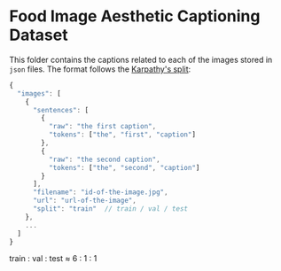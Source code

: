 # Food Image Aesthetic Captioning Dataset

This folder contains the captions related to each of the images stored in `json` files. The format follows the [Karpathy's split](http://cs.stanford.edu/people/karpathy/deepimagesent/caption_datasets.zip):

```js
{
  "images": [
    {
      "sentences": [
        {
          "raw": "the first caption",
          "tokens": ["the", "first", "caption"]
        },
        {
          "raw": "the second caption",
          "tokens": ["the", "second", "caption"]
        }
      ],
      "filename": "id-of-the-image.jpg",
      "url": "url-of-the-image",
      "split": "train"  // train / val / test
    },
    ...
  ]
}
```

train : val : test ≈ 6 : 1 : 1